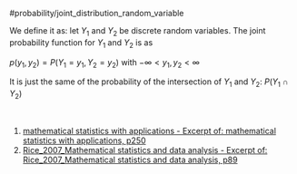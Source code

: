 #probability/joint_distribution_random_variable 

We define it as: let $Y_1$ and $Y_2$ be discrete random variables. The joint probability function for $Y_1$ and $Y_2$ is as 

$p(y_1,y_2) = P(Y_1 = y_1, Y_2 = y_2)$ with $-\infty < y_1, y_2 < \infty$ 

It is just the same of the probability of the intersection of $Y_1$ and $Y_2$: $P(Y_1 \cap Y_2)$ 

‍

1. [mathematical statistics with applications - Excerpt of: mathematical statistics with applications, p250](lt://open/arPPi_R080uMUNOP0yl6SQ)
2. [Rice_2007_Mathematical statistics and data analysis - Excerpt of: Rice_2007_Mathematical statistics and data analysis, p89](lt://open/uUeVo2pw7kWAL01WbDkwHQ)

‍

‍

